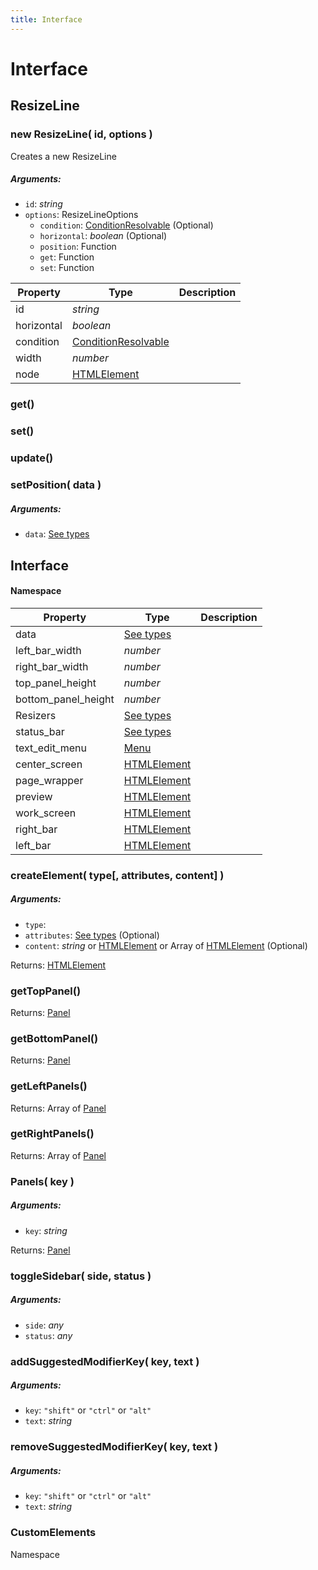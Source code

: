 ```yaml
---
title: Interface
---
```


# Interface
## ResizeLine
### new ResizeLine( id, options )
Creates a new ResizeLine

##### Arguments:
* `id`: *string*
* `options`: ResizeLineOptions
	* `condition`: [ConditionResolvable](https://github.com/JannisX11/blockbench-types/blob/main/types/util.d.ts#L1) (Optional)
	* `horizontal`: *boolean* (Optional)
	* `position`: Function
	* `get`: Function
	* `set`: Function


| Property | Type | Description |
| -------- | ---- | ----------- |
| id | *string* |  |
| horizontal | *boolean* |  |
| condition | [ConditionResolvable](https://github.com/JannisX11/blockbench-types/blob/main/types/util.d.ts#L1) |  |
| width | *number* |  |
| node | [HTMLElement](https://developer.mozilla.org/en-US/docs/Web/API/HTMLElement) |  |

### get()


### set()


### update()


### setPosition( data )
##### Arguments:
* `data`: [See types](https://github.com/JannisX11/blockbench-types/blob/e85d652/types/interface.d.ts#L19)



## Interface
#### Namespace

| Property | Type | Description |
| -------- | ---- | ----------- |
| data | [See types](https://github.com/JannisX11/blockbench-types/blob/e85d652/types/interface.d.ts#L25) |  |
| left_bar_width | *number* |  |
| right_bar_width | *number* |  |
| top_panel_height | *number* |  |
| bottom_panel_height | *number* |  |
| Resizers | [See types](https://github.com/JannisX11/blockbench-types/blob/e85d652/types/interface.d.ts#L42) |  |
| status_bar | [See types](https://github.com/JannisX11/blockbench-types/blob/e85d652/types/interface.d.ts#L51) |  |
| text_edit_menu | [Menu](menu#menu-1) |  |
| center_screen | [HTMLElement](https://developer.mozilla.org/en-US/docs/Web/API/HTMLElement) |  |
| page_wrapper | [HTMLElement](https://developer.mozilla.org/en-US/docs/Web/API/HTMLElement) |  |
| preview | [HTMLElement](https://developer.mozilla.org/en-US/docs/Web/API/HTMLElement) |  |
| work_screen | [HTMLElement](https://developer.mozilla.org/en-US/docs/Web/API/HTMLElement) |  |
| right_bar | [HTMLElement](https://developer.mozilla.org/en-US/docs/Web/API/HTMLElement) |  |
| left_bar | [HTMLElement](https://developer.mozilla.org/en-US/docs/Web/API/HTMLElement) |  |

### createElement( type[, attributes, content] )
##### Arguments:
* `type`: 
* `attributes`: [See types]() (Optional)
* `content`: *string* or [HTMLElement](https://developer.mozilla.org/en-US/docs/Web/API/HTMLElement) or Array of [HTMLElement](https://developer.mozilla.org/en-US/docs/Web/API/HTMLElement) (Optional)

Returns: [HTMLElement](https://developer.mozilla.org/en-US/docs/Web/API/HTMLElement)

### getTopPanel()

Returns: [Panel](panel#panel-1)

### getBottomPanel()

Returns: [Panel](panel#panel-1)

### getLeftPanels()

Returns: Array of [Panel](panel#panel-1)

### getRightPanels()

Returns: Array of [Panel](panel#panel-1)

### Panels( key )
##### Arguments:
* `key`: *string*

Returns: [Panel](panel#panel-1)

### toggleSidebar( side, status )
##### Arguments:
* `side`: *any*
* `status`: *any*


### addSuggestedModifierKey( key, text )
##### Arguments:
* `key`: `"shift"` or `"ctrl"` or `"alt"`
* `text`: *string*


### removeSuggestedModifierKey( key, text )
##### Arguments:
* `key`: `"shift"` or `"ctrl"` or `"alt"`
* `text`: *string*


### CustomElements
Namespace


